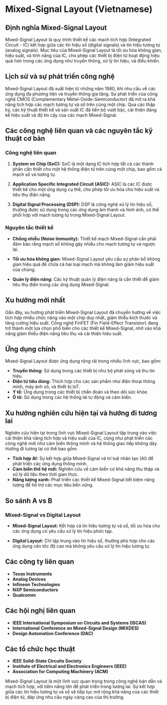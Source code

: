 # Mixed-Signal Layout (Vietnamese)

## Định nghĩa Mixed-Signal Layout

Mixed-Signal Layout là quy trình thiết kế các mạch tích hợp (Integrated Circuit - IC) kết hợp giữa các tín hiệu số (digital signals) và tín hiệu tương tự (analog signals). Mục tiêu của Mixed-Signal Layout là tối ưu hóa không gian, hiệu suất, và tính năng của IC, cho phép các thiết bị điện tử hoạt động hiệu quả hơn trong các ứng dụng như truyền thông, xử lý tín hiệu, và điều khiển.

## Lịch sử và sự phát triển công nghệ

Mixed-Signal Layout đã xuất hiện từ những năm 1980, khi nhu cầu về các ứng dụng đa phương tiện và truyền thông gia tăng. Sự phát triển của công nghệ CMOS (Complementary Metal-Oxide-Semiconductor) đã mở ra khả năng tích hợp các mạch tương tự và số trên cùng một chip. Qua các thập kỷ, các kỹ thuật thiết kế và sản xuất IC đã tiến bộ vượt bậc, cải thiện đáng kể hiệu suất và độ tin cậy của các mạch Mixed-Signal.

## Các công nghệ liên quan và các nguyên tắc kỹ thuật cơ bản

### Công nghệ liên quan

1. **System on Chip (SoC):** SoC là một dạng IC tích hợp tất cả các thành phần cần thiết cho một hệ thống điện tử trên cùng một chip, bao gồm cả mạch số và tương tự.
   
2. **Application Specific Integrated Circuit (ASIC):** ASIC là các IC được thiết kế cho một ứng dụng cụ thể, cho phép tối ưu hóa cho hiệu suất và tiêu thụ điện năng.

3. **Digital Signal Processing (DSP):** DSP là công nghệ xử lý tín hiệu số, thường được sử dụng trong các ứng dụng âm thanh và hình ảnh, có thể phối hợp với mạch tương tự trong Mixed-Signal Layout.

### Nguyên tắc thiết kế

- **Chống nhiễu (Noise Immunity):** Thiết kế mạch Mixed-Signal cần phải đảm bảo rằng mạch số không gây nhiễu cho mạch tương tự và ngược lại.

- **Tối ưu hóa không gian:** Mixed-Signal Layout yêu cầu sự phân bổ không gian hiệu quả để chứa cả hai loại mạch mà không làm giảm hiệu suất của chúng.

- **Quản lý điện năng:** Các kỹ thuật quản lý điện năng là cần thiết để giảm tiêu thụ điện trong các ứng dụng Mixed-Signal.

## Xu hướng mới nhất

Gần đây, xu hướng phát triển Mixed-Signal Layout đã chuyển hướng về việc tích hợp nhiều chức năng vào một chip duy nhất, giảm thiểu kích thước và tăng cường hiệu suất. Công nghệ FinFET (Fin Field-Effect Transistor) đang trở thành một lựa chọn phổ biến cho các thiết kế Mixed-Signal, nhờ vào khả năng giảm thiểu điện năng tiêu thụ và cải thiện hiệu suất.

## Ứng dụng chính

Mixed-Signal Layout được ứng dụng rộng rãi trong nhiều lĩnh vực, bao gồm:

- **Truyền thông:** Sử dụng trong các thiết bị như bộ phát sóng và thu tín hiệu.
- **Điện tử tiêu dùng:** Thích hợp cho các sản phẩm như điện thoại thông minh, máy ảnh số, và thiết bị IoT.
- **Y tế:** Ứng dụng trong các thiết bị chẩn đoán và theo dõi sức khỏe.
- **Ô tô:** Sử dụng trong các hệ thống lái tự động và cảm biến.

## Xu hướng nghiên cứu hiện tại và hướng đi tương lai

Nghiên cứu hiện tại trong lĩnh vực Mixed-Signal Layout tập trung vào việc cải thiện khả năng tích hợp và hiệu suất của IC, cũng như phát triển các công nghệ mới như cảm biến thông minh và hệ thống giao tiếp không dây. Hướng đi tương lai có thể bao gồm:

- **Tích hợp AI:** Sự kết hợp giữa Mixed-Signal và trí tuệ nhân tạo (AI) để phát triển các ứng dụng thông minh.
- **Cảm biến thế hệ mới:** Nghiên cứu về cảm biến có khả năng thu thập và xử lý dữ liệu theo thời gian thực.
- **Năng lượng xanh:** Phát triển các thiết kế Mixed-Signal tiết kiệm năng lượng để hỗ trợ các mục tiêu bền vững.

## So sánh A vs B

### Mixed-Signal vs Digital Layout

- **Mixed-Signal Layout:** Kết hợp cả tín hiệu tương tự và số, tối ưu hóa cho các ứng dụng có yêu cầu xử lý tín hiệu phức tạp.
  
- **Digital Layout:** Chỉ tập trung vào tín hiệu số, thường phù hợp cho các ứng dụng cần tốc độ cao mà không yêu cầu xử lý tín hiệu tương tự.

## Các công ty liên quan

- **Texas Instruments**
- **Analog Devices**
- **Infineon Technologies**
- **NXP Semiconductors**
- **Qualcomm**

## Các hội nghị liên quan

- **IEEE International Symposium on Circuits and Systems (ISCAS)**
- **International Conference on Mixed-Signal Design (MIXDES)**
- **Design Automation Conference (DAC)**

## Các tổ chức học thuật

- **IEEE Solid-State Circuits Society**
- **Institute of Electrical and Electronics Engineers (IEEE)**
- **Association for Computing Machinery (ACM)**

Mixed-Signal Layout là một lĩnh vực quan trọng trong công nghệ bán dẫn và mạch tích hợp, với tiềm năng lớn để phát triển trong tương lai. Sự kết hợp giữa các tín hiệu tương tự và số sẽ tiếp tục mở rộng khả năng của các thiết bị điện tử, đáp ứng nhu cầu ngày càng cao của thị trường.